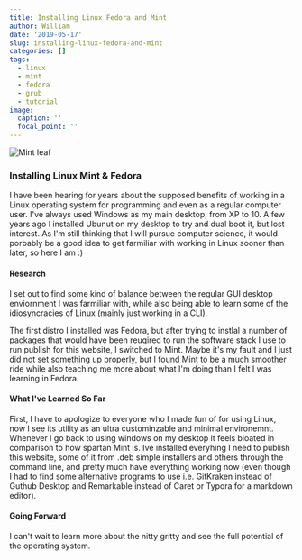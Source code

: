 ```yaml
---
title: Installing Linux Fedora and Mint
author: William
date: '2019-05-17'
slug: installing-linux-fedora-and-mint
categories: []
tags:
  - linux
  - mint
  - fedora
  - grub
  - tutorial
image:
  caption: ''
  focal_point: ''
---
```


![Mint leaf](/post/2019-05-17-installing-linux-fedora-and-mint_files/mint-leaves-image-mint-mint-leaves-png-image-and-clipart-for-png-mint-leaves-260_261.png)

### Installing Linux Mint & Fedora

I have been hearing for years about the supposed benefits of working in a Linux operating system for programming and even as a regular computer user. I've always used Windows as my main desktop, from XP to 10. A few years ago I installed Ubunut on my desktop to try and dual boot it, but lost interest. 
As I'm still thinking that I will pursue computer science, it would porbably be a good idea to get farmiliar with working in Linux sooner than later, so here I am :)


#### Research
I set out to find some kind of balance between the regular GUI desktop enviornment I was farmiliar with, while also being able to learn some of the idiosyncracies of Linux (mainly just working in a CLI).

The first distro I installed was Fedora, but after trying to instlal a number of packages that would have been reuqired to run the software stack I use to run publish for this website, I switched to Mint.
Maybe it's my fault and I just did not set something up properly, but I found Mint to be a much smoother ride while also teaching me more about what I'm doing than I felt I was learning in Fedora.

#### What I've Learned So Far
First, I have to apologize to everyone who I made fun of for using Linux, now I see its utility as an ultra custominzable and minimal environemnt. Whenever I go back to using windows on my desktop it feels bloated in comparison to how spartan Mint is.
Ive installed everyhing I need to publish this website, some of it from .deb simple installers and others through the command line, and pretty much have everything working now (even though I had to find some alternative programs to use i.e. GitKraken instead of Guthub Desktop and Remarkable instead of Caret or Typora for a markdown editor).

#### Going Forward
I can't wait to learn more about the nitty gritty and see the full potential of the operating system.
